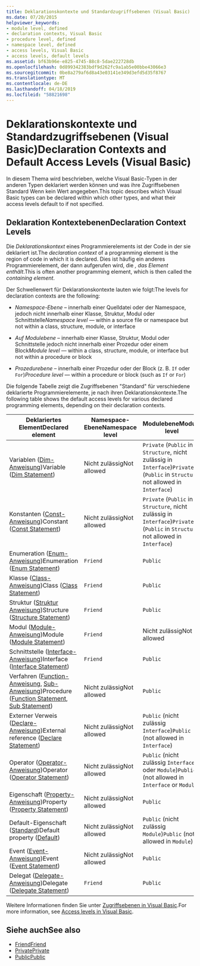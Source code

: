 ```yaml
---
title: Deklarationskontexte und Standardzugriffsebenen (Visual Basic)
ms.date: 07/20/2015
helpviewer_keywords:
- module level, defined
- declaration contexts, Visual Basic
- procedure level, defined
- namespace level, defined
- access levels, Visual Basic
- access levels, default levels
ms.assetid: bf63b96e-e825-4745-88c8-5dae222728db
ms.openlocfilehash: 0d899342383bdf9d262fc9a1ab5e00bbe43066e3
ms.sourcegitcommit: 0be8a279af6d8a43e03141e349d3efd5d35f8767
ms.translationtype: MT
ms.contentlocale: de-DE
ms.lasthandoff: 04/18/2019
ms.locfileid: "58821698"
---
```

# <a name="declaration-contexts-and-default-access-levels-visual-basic"></a><span data-ttu-id="7f777-102">Deklarationskontexte und Standardzugriffsebenen (Visual Basic)</span><span class="sxs-lookup"><span data-stu-id="7f777-102">Declaration Contexts and Default Access Levels (Visual Basic)</span></span>
<span data-ttu-id="7f777-103">In diesem Thema wird beschrieben, welche Visual Basic-Typen in der anderen Typen deklariert werden können und was ihre Zugriffsebenen Standard Wenn kein Wert angegeben.</span><span class="sxs-lookup"><span data-stu-id="7f777-103">This topic describes which Visual Basic types can be declared within which other types, and what their access levels default to if not specified.</span></span>  
  
## <a name="declaration-context-levels"></a><span data-ttu-id="7f777-104">Deklaration Kontextebenen</span><span class="sxs-lookup"><span data-stu-id="7f777-104">Declaration Context Levels</span></span>  
 <span data-ttu-id="7f777-105">Die *Deklarationskontext* eines Programmierelements ist der Code in der sie deklariert ist.</span><span class="sxs-lookup"><span data-stu-id="7f777-105">The *declaration context* of a programming element is the region of code in which it is declared.</span></span> <span data-ttu-id="7f777-106">Dies ist häufig ein anderes Programmierelement, der dann aufgerufen wird, die *, das Element enthält*.</span><span class="sxs-lookup"><span data-stu-id="7f777-106">This is often another programming element, which is then called the *containing element*.</span></span>  
  
 <span data-ttu-id="7f777-107">Der Schwellenwert für Deklarationskontexte lauten wie folgt:</span><span class="sxs-lookup"><span data-stu-id="7f777-107">The levels for declaration contexts are the following:</span></span>  
  
-   <span data-ttu-id="7f777-108">*Namespace-Ebene* – innerhalb einer Quelldatei oder der Namespace, jedoch nicht innerhalb einer Klasse, Struktur, Modul oder Schnittstelle</span><span class="sxs-lookup"><span data-stu-id="7f777-108">*Namespace level* — within a source file or namespace but not within a class, structure, module, or interface</span></span>  
  
-   <span data-ttu-id="7f777-109">*Auf Modulebene* – innerhalb einer Klasse, Struktur, Modul oder Schnittstelle jedoch nicht innerhalb einer Prozedur oder einem Block</span><span class="sxs-lookup"><span data-stu-id="7f777-109">*Module level* — within a class, structure, module, or interface but not within a procedure or block</span></span>  
  
-   <span data-ttu-id="7f777-110">*Prozedurebene* – innerhalb einer Prozedur oder der Block (z. B. `If` oder `For`)</span><span class="sxs-lookup"><span data-stu-id="7f777-110">*Procedure level* — within a procedure or block (such as `If` or `For`)</span></span>  
  
 <span data-ttu-id="7f777-111">Die folgende Tabelle zeigt die Zugriffsebenen "Standard" für verschiedene deklarierte Programmierelemente, je nach ihren Deklarationskontexte.</span><span class="sxs-lookup"><span data-stu-id="7f777-111">The following table shows the default access levels for various declared programming elements, depending on their declaration contexts.</span></span>  
  
|<span data-ttu-id="7f777-112">Deklariertes Element</span><span class="sxs-lookup"><span data-stu-id="7f777-112">Declared element</span></span>|<span data-ttu-id="7f777-113">Namespace-Ebene</span><span class="sxs-lookup"><span data-stu-id="7f777-113">Namespace level</span></span>|<span data-ttu-id="7f777-114">Modulebene</span><span class="sxs-lookup"><span data-stu-id="7f777-114">Module level</span></span>|<span data-ttu-id="7f777-115">Prozedurebene</span><span class="sxs-lookup"><span data-stu-id="7f777-115">Procedure level</span></span>|  
|----------------------|---------------------|------------------|---------------------|  
|<span data-ttu-id="7f777-116">Variablen ([Dim-Anweisung](../../../visual-basic/language-reference/statements/dim-statement.md))</span><span class="sxs-lookup"><span data-stu-id="7f777-116">Variable ([Dim Statement](../../../visual-basic/language-reference/statements/dim-statement.md))</span></span>|<span data-ttu-id="7f777-117">Nicht zulässig</span><span class="sxs-lookup"><span data-stu-id="7f777-117">Not allowed</span></span>|<span data-ttu-id="7f777-118">`Private` (`Public` in `Structure`, nicht zulässig in `Interface`)</span><span class="sxs-lookup"><span data-stu-id="7f777-118">`Private` (`Public` in `Structure`, not allowed in `Interface`)</span></span>|`Public`|  
|<span data-ttu-id="7f777-119">Konstanten ([Const-Anweisung](../../../visual-basic/language-reference/statements/const-statement.md))</span><span class="sxs-lookup"><span data-stu-id="7f777-119">Constant ([Const Statement](../../../visual-basic/language-reference/statements/const-statement.md))</span></span>|<span data-ttu-id="7f777-120">Nicht zulässig</span><span class="sxs-lookup"><span data-stu-id="7f777-120">Not allowed</span></span>|<span data-ttu-id="7f777-121">`Private` (`Public` in `Structure`, nicht zulässig in `Interface`)</span><span class="sxs-lookup"><span data-stu-id="7f777-121">`Private` (`Public` in `Structure`, not allowed in `Interface`)</span></span>|`Public`|  
|<span data-ttu-id="7f777-122">Enumeration ([Enum-Anweisung](../../../visual-basic/language-reference/statements/enum-statement.md))</span><span class="sxs-lookup"><span data-stu-id="7f777-122">Enumeration ([Enum Statement](../../../visual-basic/language-reference/statements/enum-statement.md))</span></span>|`Friend`|`Public`|<span data-ttu-id="7f777-123">Nicht zulässig</span><span class="sxs-lookup"><span data-stu-id="7f777-123">Not allowed</span></span>|  
|<span data-ttu-id="7f777-124">Klasse ([Class-Anweisung](../../../visual-basic/language-reference/statements/class-statement.md))</span><span class="sxs-lookup"><span data-stu-id="7f777-124">Class ([Class Statement](../../../visual-basic/language-reference/statements/class-statement.md))</span></span>|`Friend`|`Public`|<span data-ttu-id="7f777-125">Nicht zulässig</span><span class="sxs-lookup"><span data-stu-id="7f777-125">Not allowed</span></span>|  
|<span data-ttu-id="7f777-126">Struktur ([Struktur Anweisung](../../../visual-basic/language-reference/statements/structure-statement.md))</span><span class="sxs-lookup"><span data-stu-id="7f777-126">Structure ([Structure Statement](../../../visual-basic/language-reference/statements/structure-statement.md))</span></span>|`Friend`|`Public`|<span data-ttu-id="7f777-127">Nicht zulässig</span><span class="sxs-lookup"><span data-stu-id="7f777-127">Not allowed</span></span>|  
|<span data-ttu-id="7f777-128">Modul ([Module-Anweisung](../../../visual-basic/language-reference/statements/module-statement.md))</span><span class="sxs-lookup"><span data-stu-id="7f777-128">Module ([Module Statement](../../../visual-basic/language-reference/statements/module-statement.md))</span></span>|`Friend`|<span data-ttu-id="7f777-129">Nicht zulässig</span><span class="sxs-lookup"><span data-stu-id="7f777-129">Not allowed</span></span>|<span data-ttu-id="7f777-130">Nicht zulässig</span><span class="sxs-lookup"><span data-stu-id="7f777-130">Not allowed</span></span>|  
|<span data-ttu-id="7f777-131">Schnittstelle ([Interface-Anweisung](../../../visual-basic/language-reference/statements/interface-statement.md))</span><span class="sxs-lookup"><span data-stu-id="7f777-131">Interface ([Interface Statement](../../../visual-basic/language-reference/statements/interface-statement.md))</span></span>|`Friend`|`Public`|<span data-ttu-id="7f777-132">Nicht zulässig</span><span class="sxs-lookup"><span data-stu-id="7f777-132">Not allowed</span></span>|  
|<span data-ttu-id="7f777-133">Verfahren ([Function-Anweisung](../../../visual-basic/language-reference/statements/function-statement.md), [Sub-Anweisung](../../../visual-basic/language-reference/statements/sub-statement.md))</span><span class="sxs-lookup"><span data-stu-id="7f777-133">Procedure ([Function Statement](../../../visual-basic/language-reference/statements/function-statement.md), [Sub Statement](../../../visual-basic/language-reference/statements/sub-statement.md))</span></span>|<span data-ttu-id="7f777-134">Nicht zulässig</span><span class="sxs-lookup"><span data-stu-id="7f777-134">Not allowed</span></span>|`Public`|<span data-ttu-id="7f777-135">Nicht zulässig</span><span class="sxs-lookup"><span data-stu-id="7f777-135">Not allowed</span></span>|  
|<span data-ttu-id="7f777-136">Externer Verweis ([Declare-Anweisung](../../../visual-basic/language-reference/statements/declare-statement.md))</span><span class="sxs-lookup"><span data-stu-id="7f777-136">External reference ([Declare Statement](../../../visual-basic/language-reference/statements/declare-statement.md))</span></span>|<span data-ttu-id="7f777-137">Nicht zulässig</span><span class="sxs-lookup"><span data-stu-id="7f777-137">Not allowed</span></span>|<span data-ttu-id="7f777-138">`Public` (nicht zulässig `Interface`)</span><span class="sxs-lookup"><span data-stu-id="7f777-138">`Public` (not allowed in `Interface`)</span></span>|<span data-ttu-id="7f777-139">Nicht zulässig</span><span class="sxs-lookup"><span data-stu-id="7f777-139">Not allowed</span></span>|  
|<span data-ttu-id="7f777-140">Operator ([Operator-Anweisung](../../../visual-basic/language-reference/statements/operator-statement.md))</span><span class="sxs-lookup"><span data-stu-id="7f777-140">Operator ([Operator Statement](../../../visual-basic/language-reference/statements/operator-statement.md))</span></span>|<span data-ttu-id="7f777-141">Nicht zulässig</span><span class="sxs-lookup"><span data-stu-id="7f777-141">Not allowed</span></span>|<span data-ttu-id="7f777-142">`Public` (nicht zulässig `Interface` oder `Module`)</span><span class="sxs-lookup"><span data-stu-id="7f777-142">`Public` (not allowed in `Interface` or `Module`)</span></span>|<span data-ttu-id="7f777-143">Nicht zulässig</span><span class="sxs-lookup"><span data-stu-id="7f777-143">Not allowed</span></span>|  
|<span data-ttu-id="7f777-144">Eigenschaft ([Property-Anweisung](../../../visual-basic/language-reference/statements/property-statement.md))</span><span class="sxs-lookup"><span data-stu-id="7f777-144">Property ([Property Statement](../../../visual-basic/language-reference/statements/property-statement.md))</span></span>|<span data-ttu-id="7f777-145">Nicht zulässig</span><span class="sxs-lookup"><span data-stu-id="7f777-145">Not allowed</span></span>|`Public`|<span data-ttu-id="7f777-146">Nicht zulässig</span><span class="sxs-lookup"><span data-stu-id="7f777-146">Not allowed</span></span>|  
|<span data-ttu-id="7f777-147">Default-Eigenschaft ([Standard](../../../visual-basic/language-reference/modifiers/default.md))</span><span class="sxs-lookup"><span data-stu-id="7f777-147">Default property ([Default](../../../visual-basic/language-reference/modifiers/default.md))</span></span>|<span data-ttu-id="7f777-148">Nicht zulässig</span><span class="sxs-lookup"><span data-stu-id="7f777-148">Not allowed</span></span>|<span data-ttu-id="7f777-149">`Public` (nicht zulässig `Module`)</span><span class="sxs-lookup"><span data-stu-id="7f777-149">`Public` (not allowed in `Module`)</span></span>|<span data-ttu-id="7f777-150">Nicht zulässig</span><span class="sxs-lookup"><span data-stu-id="7f777-150">Not allowed</span></span>|  
|<span data-ttu-id="7f777-151">Event ([Event-Anweisung](../../../visual-basic/language-reference/statements/event-statement.md))</span><span class="sxs-lookup"><span data-stu-id="7f777-151">Event ([Event Statement](../../../visual-basic/language-reference/statements/event-statement.md))</span></span>|<span data-ttu-id="7f777-152">Nicht zulässig</span><span class="sxs-lookup"><span data-stu-id="7f777-152">Not allowed</span></span>|`Public`|<span data-ttu-id="7f777-153">Nicht zulässig</span><span class="sxs-lookup"><span data-stu-id="7f777-153">Not allowed</span></span>|  
|<span data-ttu-id="7f777-154">Delegat ([Delegate-Anweisung](../../../visual-basic/language-reference/statements/delegate-statement.md))</span><span class="sxs-lookup"><span data-stu-id="7f777-154">Delegate ([Delegate Statement](../../../visual-basic/language-reference/statements/delegate-statement.md))</span></span>|`Friend`|`Public`|<span data-ttu-id="7f777-155">Nicht zulässig</span><span class="sxs-lookup"><span data-stu-id="7f777-155">Not allowed</span></span>|  
  
 <span data-ttu-id="7f777-156">Weitere Informationen finden Sie unter [Zugriffsebenen in Visual Basic](../../../visual-basic/programming-guide/language-features/declared-elements/access-levels.md).</span><span class="sxs-lookup"><span data-stu-id="7f777-156">For more information, see [Access levels in Visual Basic](../../../visual-basic/programming-guide/language-features/declared-elements/access-levels.md).</span></span>  
  
## <a name="see-also"></a><span data-ttu-id="7f777-157">Siehe auch</span><span class="sxs-lookup"><span data-stu-id="7f777-157">See also</span></span>

- [<span data-ttu-id="7f777-158">Friend</span><span class="sxs-lookup"><span data-stu-id="7f777-158">Friend</span></span>](../../../visual-basic/language-reference/modifiers/friend.md)
- [<span data-ttu-id="7f777-159">Private</span><span class="sxs-lookup"><span data-stu-id="7f777-159">Private</span></span>](../../../visual-basic/language-reference/modifiers/private.md)
- [<span data-ttu-id="7f777-160">Public</span><span class="sxs-lookup"><span data-stu-id="7f777-160">Public</span></span>](../../../visual-basic/language-reference/modifiers/public.md)
